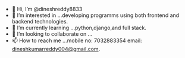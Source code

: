 - 👋 Hi, I’m @dineshreddy8833
- 👀 I’m interested in ...developing programms using both frontend and backend technologies.
- 🌱 I’m currently learning ...python,django,and full stack.
- 💞️ I’m looking to collaborate on ...
- 📫 How to reach me ...mobile no: 7032883354
email: dineshkumarreddy004@gmail.com.

<!---
dineshreddy8833/dineshreddy8833 is a ✨ special ✨ repository because its `README.md` (this file) appears on your GitHub profile.
You can click the Preview link to take a look at your changes.
--->
